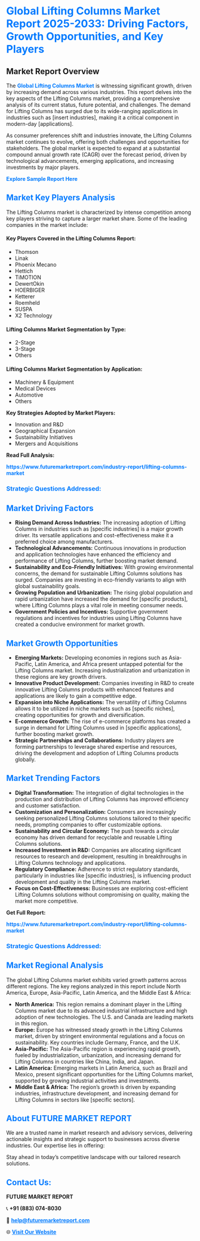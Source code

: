 <h1 style="color: #007BFF;">Global Lifting Columns Market Report 2025-2033: Driving Factors, Growth Opportunities, and Key Players</h1>

<section id="overview">
<h2>Market Report Overview</h2>
<p>The <a href="https://www.futuremarketreport.com/industry-report/lifting-columns-market" style="color: #007BFF; text-decoration: none;"><strong>Global Lifting Columns Market</strong></a> is witnessing significant growth, driven by increasing demand across various industries. This report delves into the key aspects of the Lifting Columns market, providing a comprehensive analysis of its current status, future potential, and challenges. The demand for Lifting Columns has surged due to its wide-ranging applications in industries such as [insert industries], making it a critical component in modern-day [applications].</p>
<p>As consumer preferences shift and industries innovate, the Lifting Columns market continues to evolve, offering both challenges and opportunities for stakeholders. The global market is expected to expand at a substantial compound annual growth rate (CAGR) over the forecast period, driven by technological advancements, emerging applications, and increasing investments by major players.</p>
</section>

<section id="overview">
<p><a href="https://www.futuremarketreport.com/request-sample/reportId=57958" style="color: #007BFF; text-decoration: none;"><strong>Explore Sample Report Here</strong></a></p>
</section>

<section id="key-players">
<h2 style="color: #007BFF;">Market Key Players Analysis</h2>
<p>The Lifting Columns market is characterized by intense competition among key players striving to capture a larger market share. Some of the leading companies in the market include:</p>
<h4>Key Players Covered in the Lifting Columns Report:</h4>
<ul><li>Thomson</li><li>Linak</li><li>Phoenix Mecano</li><li>Hettich</li><li>TiMOTION</li><li>DewertOkin</li><li>HOERBIGER</li><li>Ketterer</li><li>Roemheld</li><li>SUSPA</li><li>X2 Technology</li></ul>
<h4>Lifting Columns Market Segmentation by Type:</h4>
<ul><li>2-Stage</li><li>3-Stage</li><li>Others</li></ul>

<h4>Lifting Columns Market Segmentation by Application:</h4>
<ul><li>Machinery &amp; Equipment</li><li>Medical Devices</li><li>Automotive</li><li>Others</li></ul>
<p><strong>Key Strategies Adopted by Market Players:</strong></p>
<ul>
<li>Innovation and R&D</li>
<li>Geographical Expansion</li>
<li>Sustainability Initiatives</li>
<li>Mergers and Acquisitions</li>
</ul>
</section>

<section>
<p><strong>Read Full Analysis: </strong></p><a href="https://www.futuremarketreport.com/industry-report/lifting-columns-market" style="color: #007BFF; text-decoration: none;"><strong>https://www.futuremarketreport.com/industry-report/lifting-columns-market</strong></a>
<h3 style="color: #007BFF;">Strategic Questions Addressed:</h3>
</section>

<section id="driving-factors">
<h2 style="color: #007BFF;">Market Driving Factors</h2>
<ul>
<li><strong>Rising Demand Across Industries:</strong> The increasing adoption of Lifting Columns in industries such as [specific industries] is a major growth driver. Its versatile applications and cost-effectiveness make it a preferred choice among manufacturers.</li>
<li><strong>Technological Advancements:</strong> Continuous innovations in production and application technologies have enhanced the efficiency and performance of Lifting Columns, further boosting market demand.</li>
<li><strong>Sustainability and Eco-Friendly Initiatives:</strong> With growing environmental concerns, the demand for sustainable Lifting Columns solutions has surged. Companies are investing in eco-friendly variants to align with global sustainability goals.</li>
<li><strong>Growing Population and Urbanization:</strong> The rising global population and rapid urbanization have increased the demand for [specific products], where Lifting Columns plays a vital role in meeting consumer needs.</li>
<li><strong>Government Policies and Incentives:</strong> Supportive government regulations and incentives for industries using Lifting Columns have created a conducive environment for market growth.</li>
</ul>
</section>

<section id="growth-opportunities">
<h2 style="color: #007BFF;">Market Growth Opportunities</h2>
<ul>
<li><strong>Emerging Markets:</strong> Developing economies in regions such as Asia-Pacific, Latin America, and Africa present untapped potential for the Lifting Columns market. Increasing industrialization and urbanization in these regions are key growth drivers.</li>
<li><strong>Innovative Product Development:</strong> Companies investing in R&D to create innovative Lifting Columns products with enhanced features and applications are likely to gain a competitive edge.</li>
<li><strong>Expansion into Niche Applications:</strong> The versatility of Lifting Columns allows it to be utilized in niche markets such as [specific niches], creating opportunities for growth and diversification.</li>
<li><strong>E-commerce Growth:</strong> The rise of e-commerce platforms has created a surge in demand for Lifting Columns used in [specific applications], further boosting market growth.</li>
<li><strong>Strategic Partnerships and Collaborations:</strong> Industry players are forming partnerships to leverage shared expertise and resources, driving the development and adoption of Lifting Columns products globally.</li>
</ul>
</section>

<section id="trending-factors">
<h2 style="color: #007BFF;">Market Trending Factors</h2>
<ul>
<li><strong>Digital Transformation:</strong> The integration of digital technologies in the production and distribution of Lifting Columns has improved efficiency and customer satisfaction.</li>
<li><strong>Customization and Personalization:</strong> Consumers are increasingly seeking personalized Lifting Columns solutions tailored to their specific needs, prompting companies to offer customizable options.</li>
<li><strong>Sustainability and Circular Economy:</strong> The push towards a circular economy has driven demand for recyclable and reusable Lifting Columns solutions.</li>
<li><strong>Increased Investment in R&D:</strong> Companies are allocating significant resources to research and development, resulting in breakthroughs in Lifting Columns technology and applications.</li>
<li><strong>Regulatory Compliance:</strong> Adherence to strict regulatory standards, particularly in industries like [specific industries], is influencing product development and quality in the Lifting Columns market.</li>
<li><strong>Focus on Cost-Effectiveness:</strong> Businesses are exploring cost-efficient Lifting Columns solutions without compromising on quality, making the market more competitive.</li>
</ul>
</section>

<section>
<p><strong>Get Full Report: </strong></p><a href="https://www.futuremarketreport.com/industry-report/lifting-columns-market" style="color: #007BFF; text-decoration: none;"><strong>https://www.futuremarketreport.com/industry-report/lifting-columns-market</strong></a>
<h3 style="color: #007BFF;">Strategic Questions Addressed:</h3>
</section>


<section id="regional-analysis">
<h2 style="color: #007BFF;">Market Regional Analysis</h2>
<p>The global Lifting Columns market exhibits varied growth patterns across different regions. The key regions analyzed in this report include North America, Europe, Asia-Pacific, Latin America, and the Middle East & Africa:</p>
<ul>
<li><strong>North America:</strong> This region remains a dominant player in the Lifting Columns market due to its advanced industrial infrastructure and high adoption of new technologies. The U.S. and Canada are leading markets in this region.</li>
<li><strong>Europe:</strong> Europe has witnessed steady growth in the Lifting Columns market, driven by stringent environmental regulations and a focus on sustainability. Key countries include Germany, France, and the U.K.</li>
<li><strong>Asia-Pacific:</strong> The Asia-Pacific region is experiencing rapid growth, fueled by industrialization, urbanization, and increasing demand for Lifting Columns in countries like China, India, and Japan.</li>
<li><strong>Latin America:</strong> Emerging markets in Latin America, such as Brazil and Mexico, present significant opportunities for the Lifting Columns market, supported by growing industrial activities and investments.</li>
<li><strong>Middle East & Africa:</strong> The region’s growth is driven by expanding industries, infrastructure development, and increasing demand for Lifting Columns in sectors like [specific sectors].</li>
</ul>
</section>

<footer>
<h2 style="color: #007BFF;">About FUTURE MARKET REPORT</h2>
<p>We are a trusted name in market research and advisory services, delivering actionable insights and strategic support to businesses across diverse industries. Our expertise lies in offering:</p>

<p>Stay ahead in today’s competitive landscape with our tailored research solutions.</p>

<h2 style="color: #007BFF;">Contact Us:</h2>
<p><strong>FUTURE MARKET REPORT</strong></p>
<p>📞 <strong>+91 (883) 074-8030</strong></p>
<p>📧 <strong><a href="mailto:help@futuremarketreport.com" style="color: #007BFF;">help@futuremarketreport.com</a></strong></p>
<p>🌐 <strong><a href="https://www.futuremarketreport.com/" style="color: #007BFF;">Visit Our Website</a></strong></p>
</footer>